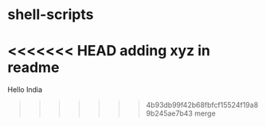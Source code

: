 # shell-scripts
<<<<<<< HEAD
adding xyz in readme
=======
Hello India
>>>>>>> 4b93db99f42b68fbfcf15524f19a89b245ae7b43
merge
